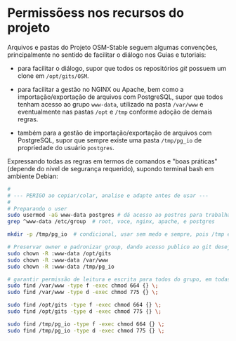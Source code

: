 # Permissõess nos recursos do projeto

Arquivos e pastas do Projeto OSM-Stable seguem algumas convenções, principalmente no sentido de facilitar o diálogo nos Guias e tutoriais:

* para facilitar o diálogo, supor que todos os repositórios *git* possuem um clone em `/opt/gits/OSM`.

* para facilitar a gestão no NGINX ou Apache, bem como a importação/exportação de arquivos com PostgreSQL, supor que todos tenham acesso ao grupo `www-data`, utilizado na pasta `/var/www` e eventualmente nas pastas `/opt` e `/tmp` conforme adoção de demais regras.

* também para a gestão de importação/exportação de arquivos com PostgreSQL, supor que sempre existe uma pasta `/tmp/pg_io` de propriedade do usuário `postgres`.

Expressando todas as regras em termos de comandos e "boas práticas" (depende do nivel de segurança requerido), supondo terminal bash em ambiente Debian:

```sh
#
# --- PERIGO ao copiar/colar, analise e adapte antes de usar ---
#
# Preparando o user
sudo usermod -aG www-data postgres # dá acesso ao postres para trabalhar com arquivos www-data 
grep ^www-data /etc/group  # root, voce, nginx, apache, e postgres

mkdir -p /tmp/pg_io  # condicional, usar sem medo e sempre, pois /tmp é zerado por boot e outros eventos.

# Preservar owner e padronizar group, dando acesso publico ao git desejado (ideal sob /var/www usar ln -s).
sudo chown -R :www-data /opt/gits
sudo chown -R :www-data /var/www
sudo chown -R :www-data /tmp/pg_io

# garantir permissão de leitura e escrita para todos do grupo, em todas as pastas da convenção adotada:
sudo find /var/www -type f -exec chmod 664 {} \;
sudo find /var/www -type d -exec chmod 775 {} \;

sudo find /opt/gits -type f -exec chmod 664 {} \;
sudo find /opt/gits -type d -exec chmod 775 {} \;

sudo find /tmp/pg_io -type f -exec chmod 664 {} \;
sudo find /tmp/pg_io -type d -exec chmod 775 {} \;
```
